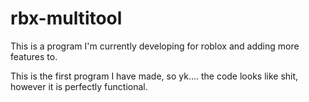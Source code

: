 # rbx-multitool
This is a program I'm currently developing for roblox and adding more features to.

This is the first program I have made, so yk.... the code looks like shit, however it is perfectly functional.
